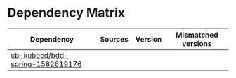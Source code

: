# Dependency Matrix

Dependency | Sources | Version | Mismatched versions
---------- | ------- | ------- | -------------------
[cb-kubecd/bdd-spring-1582619176](https://github.com/cb-kubecd/bdd-spring-1582619176.git) |  | []() | 
